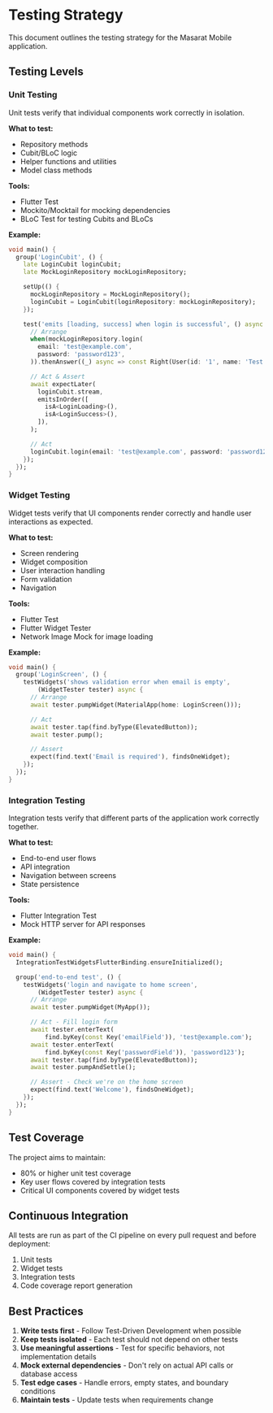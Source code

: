 # Testing Strategy

This document outlines the testing strategy for the Masarat Mobile application.

## Testing Levels

### Unit Testing

Unit tests verify that individual components work correctly in isolation.

**What to test:**

- Repository methods
- Cubit/BLoC logic
- Helper functions and utilities
- Model class methods

**Tools:**

- Flutter Test
- Mockito/Mocktail for mocking dependencies
- BLoC Test for testing Cubits and BLoCs

**Example:**

```dart
void main() {
  group('LoginCubit', () {
    late LoginCubit loginCubit;
    late MockLoginRepository mockLoginRepository;

    setUp(() {
      mockLoginRepository = MockLoginRepository();
      loginCubit = LoginCubit(loginRepository: mockLoginRepository);
    });

    test('emits [loading, success] when login is successful', () async {
      // Arrange
      when(mockLoginRepository.login(
        email: 'test@example.com',
        password: 'password123',
      )).thenAnswer((_) async => const Right(User(id: '1', name: 'Test User')));

      // Act & Assert
      await expectLater(
        loginCubit.stream,
        emitsInOrder([
          isA<LoginLoading>(),
          isA<LoginSuccess>(),
        ]),
      );

      // Act
      loginCubit.login(email: 'test@example.com', password: 'password123');
    });
  });
}
```

### Widget Testing

Widget tests verify that UI components render correctly and handle user interactions as expected.

**What to test:**

- Screen rendering
- Widget composition
- User interaction handling
- Form validation
- Navigation

**Tools:**

- Flutter Test
- Flutter Widget Tester
- Network Image Mock for image loading

**Example:**

```dart
void main() {
  group('LoginScreen', () {
    testWidgets('shows validation error when email is empty',
        (WidgetTester tester) async {
      // Arrange
      await tester.pumpWidget(MaterialApp(home: LoginScreen()));

      // Act
      await tester.tap(find.byType(ElevatedButton));
      await tester.pump();

      // Assert
      expect(find.text('Email is required'), findsOneWidget);
    });
  });
}
```

### Integration Testing

Integration tests verify that different parts of the application work correctly together.

**What to test:**

- End-to-end user flows
- API integration
- Navigation between screens
- State persistence

**Tools:**

- Flutter Integration Test
- Mock HTTP server for API responses

**Example:**

```dart
void main() {
  IntegrationTestWidgetsFlutterBinding.ensureInitialized();

  group('end-to-end test', () {
    testWidgets('login and navigate to home screen',
        (WidgetTester tester) async {
      // Arrange
      await tester.pumpWidget(MyApp());

      // Act - Fill login form
      await tester.enterText(
          find.byKey(const Key('emailField')), 'test@example.com');
      await tester.enterText(
          find.byKey(const Key('passwordField')), 'password123');
      await tester.tap(find.byType(ElevatedButton));
      await tester.pumpAndSettle();

      // Assert - Check we're on the home screen
      expect(find.text('Welcome'), findsOneWidget);
    });
  });
}
```

## Test Coverage

The project aims to maintain:

- 80% or higher unit test coverage
- Key user flows covered by integration tests
- Critical UI components covered by widget tests

## Continuous Integration

All tests are run as part of the CI pipeline on every pull request and before deployment:

1. Unit tests
2. Widget tests
3. Integration tests
4. Code coverage report generation

## Best Practices

1. **Write tests first** - Follow Test-Driven Development when possible
2. **Keep tests isolated** - Each test should not depend on other tests
3. **Use meaningful assertions** - Test for specific behaviors, not implementation details
4. **Mock external dependencies** - Don't rely on actual API calls or database access
5. **Test edge cases** - Handle errors, empty states, and boundary conditions
6. **Maintain tests** - Update tests when requirements change
